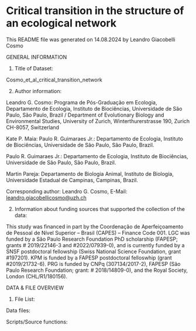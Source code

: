 # Critical transition in the structure of an ecological network
This README file was generated on 14.08.2024 by Leandro Giacobelli Cosmo

GENERAL INFORMATION

1. Title of Dataset: 

Cosmo_et_al_critical_transition_network

2. Author information:

Leandro G. Cosmo: Programa de Pós-Graduação em Ecologia, Departamento de Ecologia, Instituto de Biociências, Universidade de São Paulo, São Paulo, Brazil / Department of Evolutionary Biology and Environmental Studies, University of Zurich, Winterthurerstrasse 190, Zurich CH-8057, Switzerland

Kate P. Maia: Paulo R. Guimaraes Jr.: Departamento de Ecologia, Instituto de Biociências, Universidade de São Paulo, São Paulo, Brazil.

Paulo R. Guimaraes Jr.: Departamento de Ecologia, Instituto de Biociências, Universidade de São Paulo, São Paulo, Brazil.

Martin Pareja: Departamento de Biologia Animal, Instituto de Biologia, Universidade Estadual de Campinas, Campinas, Brazil.

Corresponding author: Leandro G. Cosmo, E-Mail: leandro.giacobellicosmo@uzh.ch

2. Information about funding sources that supported the collection of the data:

This study was financed in part by the Coordenação de Aperfeiçoamento de Pessoal de Nível Superior – Brasil (CAPES) – Finance Code 001. LGC was funded by a São Paulo Research Foundation PhD scholarship (FAPESP; grants # 2019/22146-3 and #2022/07939-0), and is currently funded by a SNSF postdoctoral fellowship (Swiss National Science Foundation, grant #197201). KPM is funded by a FAPESP postdoctoral felloswhip (grant #2019/21732-6). PRG is funded by CNPq (307134/2017-2), FAPESP (São Paulo Research Foundation; grant: # 2018/14809-0), and the Royal Society, London (CHL/R1/180156).

DATA & FILE OVERVIEW

1. File List: 

Data files:

Scripts/Source functions:
